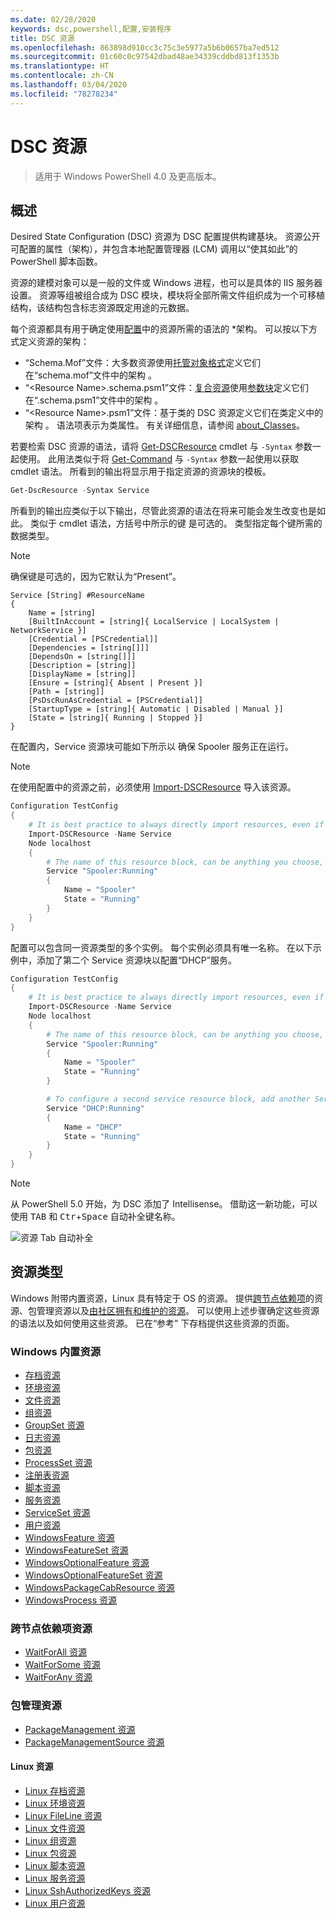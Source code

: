 ```yaml
---
ms.date: 02/28/2020
keywords: dsc,powershell,配置,安装程序
title: DSC 资源
ms.openlocfilehash: 863898d910cc3c75c3e5977a5b6b0657ba7ed512
ms.sourcegitcommit: 01c60c0c97542dbad48ae34339cddbd813f1353b
ms.translationtype: HT
ms.contentlocale: zh-CN
ms.lasthandoff: 03/04/2020
ms.locfileid: "78278234"
---
```

# <a name="dsc-resources"></a>DSC 资源

> 适用于 Windows PowerShell 4.0 及更高版本。

## <a name="overview"></a>概述

Desired State Configuration (DSC) 资源为 DSC 配置提供构建基块。 资源公开可配置的属性（架构），并包含本地配置管理器 (LCM) 调用以“使其如此”的 PowerShell 脚本函数。

资源的建模对象可以是一般的文件或 Windows 进程，也可以是具体的 IIS 服务器设置。 资源等组被组合成为 DSC 模块，模块将全部所需文件组织成为一个可移植结构，该结构包含标志资源既定用途的元数据。

每个资源都具有用于确定使用[配置](../configurations/configurations.md)中的资源所需的语法的 *架构。
可以按以下方式定义资源的架构：

-  “Schema.Mof”文件：大多数资源使用[托管对象格式](/windows/desktop/wmisdk/managed-object-format--mof-)定义它们在“schema.mof”文件中的架构  。
-  “\<Resource Name\>.schema.psm1”文件：[复合资源](../configurations/compositeConfigs.md)使用[参数块](/powershell/module/microsoft.powershell.core/about/about_functions?view=powershell-6#functions-with-parameters)定义它们在“<ResourceName>.schema.psm1”文件中的架构  。
-  “\<Resource Name\>.psm1”文件：基于类的 DSC 资源定义它们在类定义中的架构  。 语法项表示为类属性。 有关详细信息，请参阅 [about_Classes](/powershell/module/psdesiredstateconfiguration/about/about_classes_and_dsc)。

若要检索 DSC 资源的语法，请将 [Get-DSCResource](/powershell/module/PSDesiredStateConfiguration/Get-DscResource) cmdlet 与 `-Syntax` 参数一起使用。 此用法类似于将 [Get-Command](/powershell/module/microsoft.powershell.core/get-command) 与 `-Syntax` 参数一起使用以获取 cmdlet 语法。 所看到的输出将显示用于指定资源的资源块的模板。

```powershell
Get-DscResource -Syntax Service
```

所看到的输出应类似于以下输出，尽管此资源的语法在将来可能会发生改变也是如此。 类似于 cmdlet 语法，方括号中所示的键  是可选的。 类型指定每个键所需的数据类型。

> [!NOTE]
>  确保键是可选的，因为它默认为“Present”。

```output
Service [String] #ResourceName
{
    Name = [string]
    [BuiltInAccount = [string]{ LocalService | LocalSystem | NetworkService }]
    [Credential = [PSCredential]]
    [Dependencies = [string[]]]
    [DependsOn = [string[]]]
    [Description = [string]]
    [DisplayName = [string]]
    [Ensure = [string]{ Absent | Present }]
    [Path = [string]]
    [PsDscRunAsCredential = [PSCredential]]
    [StartupType = [string]{ Automatic | Disabled | Manual }]
    [State = [string]{ Running | Stopped }]
}
```

在配置内，Service  资源块可能如下所示以  确保 Spooler 服务正在运行。

> [!NOTE]
> 在使用配置中的资源之前，必须使用 [Import-DSCResource](../configurations/import-dscresource.md) 导入该资源。

```powershell
Configuration TestConfig
{
    # It is best practice to always directly import resources, even if the resource is a built-in resource.
    Import-DSCResource -Name Service
    Node localhost
    {
        # The name of this resource block, can be anything you choose, as long as it is of type [String] as indicated by the schema.
        Service "Spooler:Running"
        {
            Name = "Spooler"
            State = "Running"
        }
    }
}
```

配置可以包含同一资源类型的多个实例。 每个实例必须具有唯一名称。 在以下示例中，添加了第二个 Service  资源块以配置“DHCP”服务。

```powershell
Configuration TestConfig
{
    # It is best practice to always directly import resources, even if the resource is a built-in resource.
    Import-DSCResource -Name Service
    Node localhost
    {
        # The name of this resource block, can be anything you choose, as long as it is of type [String] as indicated by the schema.
        Service "Spooler:Running"
        {
            Name = "Spooler"
            State = "Running"
        }

        # To configure a second service resource block, add another Service resource block and use a unique name.
        Service "DHCP:Running"
        {
            Name = "DHCP"
            State = "Running"
        }
    }
}
```

> [!NOTE]
> 从 PowerShell 5.0 开始，为 DSC 添加了 Intellisense。 借助这一新功能，可以使用 <kbd>TAB</kbd> 和 <kbd>Ctr</kbd>+<kbd>Space</kbd> 自动补全键名称。

![资源 Tab 自动补全](media/resources/resource-tabcompletion.png)

## <a name="types-of-resources"></a>资源类型

Windows 附带内置资源，Linux 具有特定于 OS 的资源。 提供[跨节点依赖项](../configurations/crossNodeDependencies.md)的资源、包管理资源以及[由社区拥有和维护的资源](https://github.com/dsccommunity)。 可以使用上述步骤确定这些资源的语法以及如何使用这些资源。 已在“参考”  下存档提供这些资源的页面。

### <a name="windows-built-in-resources"></a>Windows 内置资源

- [存档资源](../reference/resources/windows/archiveResource.md)
- [环境资源](../reference/resources/windows/environmentResource.md)
- [文件资源](../reference/resources/windows/fileResource.md)
- [组资源](../reference/resources/windows/groupResource.md)
- [GroupSet 资源](../reference/resources/windows/groupSetResource.md)
- [日志资源](../reference/resources/windows/logResource.md)
- [包资源](../reference/resources/windows/packageResource.md)
- [ProcessSet 资源](../reference/resources/windows/ProcessSetResource.md)
- [注册表资源](../reference/resources/windows/registryResource.md)
- [脚本资源](../reference/resources/windows/scriptResource.md)
- [服务资源](../reference/resources/windows/serviceResource.md)
- [ServiceSet 资源](../reference/resources/windows/serviceSetResource.md)
- [用户资源](../reference/resources/windows/userResource.md)
- [WindowsFeature 资源](../reference/resources/windows/windowsFeatureResource.md)
- [WindowsFeatureSet 资源](../reference/resources/windows/windowsFeatureSetResource.md)
- [WindowsOptionalFeature 资源](../reference/resources/windows/windowsOptionalFeatureResource.md)
- [WindowsOptionalFeatureSet 资源](../reference/resources/windows/windowsOptionalFeatureSetResource.md)
- [WindowsPackageCabResource 资源](../reference/resources/windows/windowsPackageCabResource.md)
- [WindowsProcess 资源](../reference/resources/windows/windowsProcessResource.md)

### <a name="cross-node-dependency-resources"></a>跨节点依赖项资源

- [WaitForAll 资源](../reference/resources/windows/waitForAllResource.md)
- [WaitForSome 资源](../reference/resources/windows/waitForSomeResource.md)
- [WaitForAny 资源](../reference/resources/windows/waitForAnyResource.md)

### <a name="package-management-resources"></a>包管理资源

- [PackageManagement 资源](../reference/resources/packagemanagement/PackageManagementDscResource.md)
- [PackageManagementSource 资源](../reference/resources/packagemanagement/PackageManagementSourceDscResource.md)

#### <a name="linux-resources"></a>Linux 资源

- [Linux 存档资源](../reference/resources/linux/lnxArchiveResource.md)
- [Linux 环境资源](../reference/resources/linux/lnxEnvironmentResource.md)
- [Linux FileLine 资源](../reference/resources/linux/lnxFileLineResource.md)
- [Linux 文件资源](../reference/resources/linux/lnxFileResource.md)
- [Linux 组资源](../reference/resources/linux/lnxGroupResource.md)
- [Linux 包资源](../reference/resources/linux/lnxPackageResource.md)
- [Linux 脚本资源](../reference/resources/linux/lnxScriptResource.md)
- [Linux 服务资源](../reference/resources/linux/lnxServiceResource.md)
- [Linux SshAuthorizedKeys 资源](../reference/resources/linux/lnxSshAuthorizedKeysResource.md)
- [Linux 用户资源](../reference/resources/linux/lnxUserResource.md)
